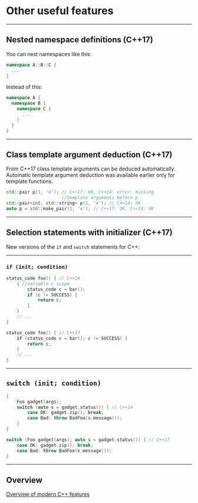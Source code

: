 <!-- .slide: data-background="#111111" -->
# Other useful features

___

## Nested namespace definitions (C++17)

You can nest namespaces like this:

```c++
namespace A::B::C {
  ...
}
```

Instead of this:

```c++
namespace A {
  namespace B {
    namespace C {
      ...
    }
  }
}
```
<!-- Sentence which was here befor haven't felt right for me, so I've changed it. -->
___

## Class template argument deduction (C++17)

From C++17 class template arguments can be deduced automatically. Automatic template argument deduction was available earlier only for template functions.

```c++
std::pair p(1, 'x'); // C++17: OK, C++14: error: missing
                     //template arguments before p
std::pair<int, std::string> p(1, 'x'); // C++14: OK
auto p = std::make_pair(1, 'x'); // C++17: OK, C++14: OK
```

___

## Selection statements with initializer (C++17)

New versions of the `if` and `switch` statements for C++:

___

### `if (init; condition)`

```cpp
status_code foo() { // C++14
    { //variable c scope
        status_code c = bar();
        if (c != SUCCESS) {
            return c;
        }
    }
    // ...
}
```

```cpp
status_code foo() { // C++17
    if (status_code c = bar(); c != SUCCESS) {
        return c;
    }
    // ...
}
```

___

## `switch (init; condition)`

```c++
{
    Foo gadget(args);
    switch (auto s = gadget.status()) { // C++14
        case OK: gadget.zip(); break;
        case Bad: throw BadFoo(s.message());
    }
}
```

```c++
switch (Foo gadget(args); auto s = gadget.status()) { // C++17
    case OK: gadget.zip(); break;
    case Bad: throw BadFoo(s.message());
}
```

___

## Overview

[Overview of modern C++ features](https://github.com/AnthonyCalandra/modern-cpp-features#stdfilesystem)
